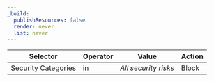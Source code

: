 ```yaml
---
_build:
  publishResources: false
  render: never
  list: never
---
```


| Selector            | Operator | Value                | Action |
| ------------------- | -------- | -------------------- | ------ |
| Security Categories | in       | _All security risks_ | Block  |
